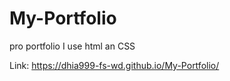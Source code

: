 # My-Portfolio
pro portfolio 
I use html an CSS

Link: https://dhia999-fs-wd.github.io/My-Portfolio/


